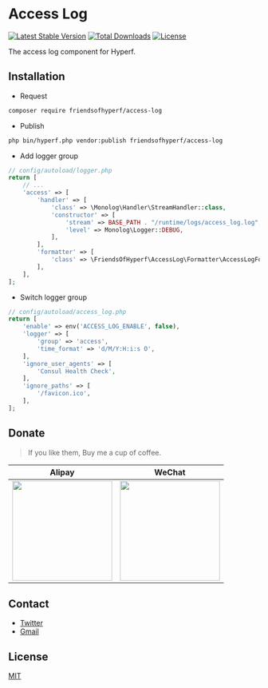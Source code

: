 # Access Log

[![Latest Stable Version](https://img.shields.io/packagist/v/friendsofhyperf/access-log)](https://packagist.org/packages/friendsofhyperf/access-log)
[![Total Downloads](https://img.shields.io/packagist/dt/friendsofhyperf/access-log)](https://packagist.org/packages/friendsofhyperf/access-log)
[![License](https://img.shields.io/packagist/l/friendsofhyperf/access-log)](https://github.com/friendsofhyperf/access-log)

The access log component for Hyperf.

## Installation

- Request

```bash
composer require friendsofhyperf/access-log
```

- Publish

```bash
php bin/hyperf.php vendor:publish friendsofhyperf/access-log
```

- Add logger group

```php
// config/autoload/logger.php
return [
    // ...
    'access' => [
        'handler' => [
            'class' => \Monolog\Handler\StreamHandler::class,
            'constructor' => [
                'stream' => BASE_PATH . "/runtime/logs/access_log.log",
                'level' => Monolog\Logger::DEBUG,
            ],
        ],
        'formatter' => [
            'class' => \FriendsOfHyperf\AccessLog\Formatter\AccessLogFormatter::class,
        ],
    ],
];
```

- Switch logger group

```php
// config/autoload/access_log.php
return [
    'enable' => env('ACCESS_LOG_ENABLE', false),
    'logger' => [
        'group' => 'access',
        'time_format' => 'd/M/Y:H:i:s O',
    ],
    'ignore_user_agents' => [
        'Consul Health Check',
    ],
    'ignore_paths' => [
        '/favicon.ico',
    ],
];

```

## Donate

> If you like them, Buy me a cup of coffee.

| Alipay | WeChat |
|  ----  | ----  |
| <img src="https://hdj.me/images/alipay-min.jpg" width="200" height="200" />  | <img src="https://hdj.me/images/wechat-pay-min.jpg" width="200" height="200" /> |

## Contact

- [Twitter](https://twitter.com/huangdijia)
- [Gmail](mailto:huangdijia@gmail.com)

## License

[MIT](LICENSE)
